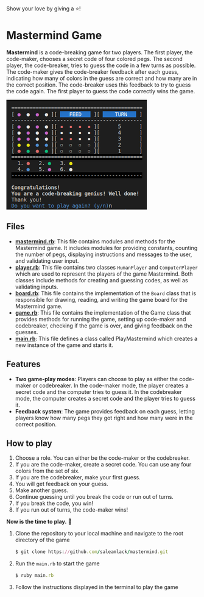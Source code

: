 Show your love by giving a :star:!
# Mastermind Game

**Mastermind** is a code-breaking game for two players. The first player, the code-maker, chooses a secret code of four colored pegs. The second player, the code-breaker, tries to guess the code in a few turns as possible. The code-maker gives the code-breaker feedback after each guess, indicating how many of colors in the guess are correct and how many are in the correct position. The code-breaker uses this feedback to try to guess the code again. The first player to guess the code correctly wins the game.

![Ended Mastermind game with Winning Outcome](./images/ended_mastermind_game.png)

## Files
- [**mastermind.rb**](./mastermind.rb): This file contains modules and methods for the Mastermind game. It includes modules for providing constants, counting the number of pegs, displaying instructions and messages to the user, and validating user input.
- [**player.rb**](./player.rb): This file contains two classes `HumanPlayer` and `ComputerPlayer` which are used to represent the players of the game Mastermind. Both classes include methods for creating and guessing codes, as well as validating inputs.
- [**board.rb**](./board.rb): This file contains the implementation of the `Board` class that is responsible for drawing, reading, and writing the game board for the Mastermind game.
- [**game.rb**](./game.rb): This file contains the implementation of the Game class that provides methods for running the game, setting up code-maker and codebreaker, checking if the game is over, and giving feedback on the guesses.
- [**main.rb**](./main.rb): This file defines a class called PlayMastermind which creates a new instance of the game and starts it.

## Features
- **Two game-play modes**: Players can choose to play as either the code-maker or codebreaker. In the code-maker mode, the player creates a secret code and the computer tries to guess it. In the codebreaker mode, the computer creates a secret code and the player tries to guess it.
- **Feedback system**: The game provides feedback on each guess, letting players know how many pegs they got right and how many were in the correct position.

## How to play
1. Choose a role. You can either be the code-maker or the codebreaker.
2. If you are the code-maker, create a secret code. You can use any four colors from the set of six.
4. If you are the codebreaker, make your first guess.
5. You will get feedback on your guess.
6. Make another guess.
7. Continue guessing until you break the code or run out of turns.
8. If you break the code, you win!
9. If you run out of turns, the code-maker wins!

**Now is the time to play.** :smiling_face_with_three_hearts:
1. Clone the repository to your local machine and navigate to the root directory of the game
    ```ruby
    $ git clone https://github.com/saleamlack/mastermind.git
    ```
2. Run the `main.rb` to start the game
    ```ruby
    $ ruby main.rb
    ```
3. Follow the instructions displayed in the terminal to play the game